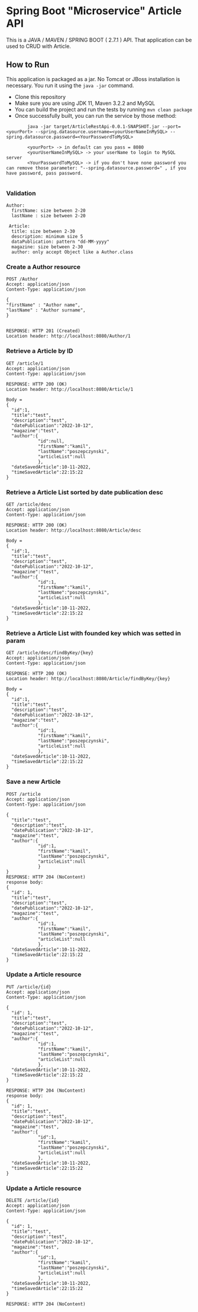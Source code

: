 # Spring Boot "Microservice" Article API

This is a JAVA / MAVEN / SPRING BOOT ( 2.7.1 ) API. That application can be used to CRUD with Article.

## How to Run 

This application is packaged as a jar. No Tomcat or JBoss installation is necessary. You run it using the ```java -jar``` command.

* Clone this repository 
* Make sure you are using JDK 11, Maven 3.2.2 and MySQL
* You can build the project and run the tests by running ```mvn clean package```
* Once successfully built, you can run the service by those method:
```
        java -jar target/ArticleRestApi-0.0.1-SNAPSHOT.jar --port=<yourPort> --spring.datasource.username=<yourUserNameInMySQL> --spring.datasource.password=<YourPasswordToMySQL>
        
        <yourPort> -> in default can you pass = 8080
        <yourUserNameInMySQL> -> your userName to login to MySQL server
        <YourPasswordToMySQL> -> if you don't have none password you can remove those parameter: "--spring.datasource.password=" , if you have password, pass password.
        
```

### Validation

```
Author:
  firstName: size between 2-20
  lastName : size between 2-20
 
 Article:
  title: size between 2-30
  description: minimum size 5
  dataPublication: pattern "dd-MM-yyyy"
  magazine: size between 2-30
  author: only accept Object like a Author.class
```


### Create a Author resource

```
POST /Author
Accept: application/json
Content-Type: application/json

{
"firstName" : "Author name",
"lastName" : "Author surname",
}


RESPONSE: HTTP 201 (Created)
Location header: http://localhost:8080/Author/1
```

### Retrieve a Article by ID

```
GET /article/1
Accept: application/json
Content-Type: application/json

RESPONSE: HTTP 200 (OK)
Location header: http://localhost:8080/Article/1

Body = 
{
  "id":1,
  "title":"test",
  "description":"test",
  "datePublication":"2022-10-12",
  "magazine":"test",
  "author":{
            "id":null,
            "firstName":"kamil",
            "lastName":"poszepczynski",
            "articleList":null
            },
  "dateSavedArticle":10-11-2022,
  "timeSavedArticle":22:15:22
}
```

### Retrieve a Article List sorted by date publication desc

```
GET /article/desc
Accept: application/json
Content-Type: application/json

RESPONSE: HTTP 200 (OK)
Location header: http://localhost:8080/Article/desc

Body = 
{
  "id":1,
  "title":"test",
  "description":"test",
  "datePublication":"2022-10-12",
  "magazine":"test",
  "author":{
            "id":1,
            "firstName":"kamil",
            "lastName":"poszepczynski",
            "articleList":null
            },
  "dateSavedArticle":10-11-2022,
  "timeSavedArticle":22:15:22
}

```
### Retrieve a Article List with founded key which was setted in param

```
GET /article/desc/findByKey/{key}
Accept: application/json
Content-Type: application/json

RESPONSE: HTTP 200 (OK)
Location header: http://localhost:8080/Article/findByKey/{key}

Body = 
{
  "id":1,
  "title":"test",
  "description":"test",
  "datePublication":"2022-10-12",
  "magazine":"test",
  "author":{
            "id":1,
            "firstName":"kamil",
            "lastName":"poszepczynski",
            "articleList":null
            },
  "dateSavedArticle":10-11-2022,
  "timeSavedArticle":22:15:22
}
```

### Save a new Article

```
POST /article
Accept: application/json
Content-Type: application/json

{
  "title":"test",
  "description":"test",
  "datePublication":"2022-10-12",
  "magazine":"test",
  "author":{
            "id":1,
            "firstName":"kamil",
            "lastName":"poszepczynski",
            "articleList":null
            }
}
RESPONSE: HTTP 204 (NoContent)
response body:
{
  "id": 1,
  "title":"test",
  "description":"test",
  "datePublication":"2022-10-12",
  "magazine":"test",
  "author":{
            "id":1,
            "firstName":"kamil",
            "lastName":"poszepczynski",
            "articleList":null
            },
  "dateSavedArticle":10-11-2022,
  "timeSavedArticle":22:15:22
}

```
### Update a Article resource

```
PUT /article/{id}
Accept: application/json
Content-Type: application/json

{
  "id": 1,
  "title":"test",
  "description":"test",
  "datePublication":"2022-10-12",
  "magazine":"test",
  "author":{
            "id":1,
            "firstName":"kamil",
            "lastName":"poszepczynski",
            "articleList":null
            },
  "dateSavedArticle":10-11-2022,
  "timeSavedArticle":22:15:22
}

RESPONSE: HTTP 204 (NoContent)
response body:
{
  "id": 1,
  "title":"test",
  "description":"test",
  "datePublication":"2022-10-12",
  "magazine":"test",
  "author":{
            "id":1,
            "firstName":"kamil",
            "lastName":"poszepczynski",
            "articleList":null
            },
  "dateSavedArticle":10-11-2022,
  "timeSavedArticle":22:15:22
}
```

### Update a Article resource

```
DELETE /article/{id}
Accept: application/json
Content-Type: application/json

{
  "id": 1,
  "title":"test",
  "description":"test",
  "datePublication":"2022-10-12",
  "magazine":"test",
  "author":{
            "id":1,
            "firstName":"kamil",
            "lastName":"poszepczynski",
            "articleList":null
            },
  "dateSavedArticle":10-11-2022,
  "timeSavedArticle":22:15:22
}

RESPONSE: HTTP 204 (NoContent)






